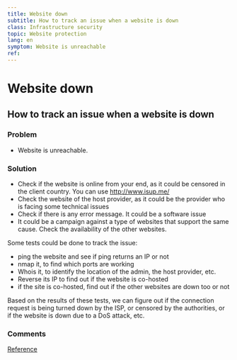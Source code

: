 ```yaml
---
title: Website down
subtitle: How to track an issue when a website is down
class: Infrastructure security 
topic: Website protection 
lang: en
symptom: Website is unreachable
ref: 
---
```


# Website down
## How to track an issue when a website is down

### Problem

- Website is unreachable.


### Solution

- Check if the website is online from your end, as it could be censored
in the client country. You can use http://www.isup.me/
- Check the website of the host provider, as it could be the provider who is 
  facing some technical issues
- Check if there is any error message. It could be a software issue
- It could be a campaign against a type of websites that support the same cause.
  Check the availability of the other websites.
 
Some tests could be done to track the issue:
* ping the website and see if ping returns an IP or not
* nmap it, to find which ports are working
* Whois it, to identify the location of the admin, the host provider, etc.
* Reverse its IP to find out if the website is co-hosted
* if the site is co-hosted, find out if the other websites are down too or not

Based on the results of these tests, we can figure out if the connection
request is being turned down by the ISP, or censored by the authorities, or if
the website is down due to a DoS attack, etc.

### Comments

[Reference](https://github.com/OpenInternet/MyWebsiteIsDown/blob/dev/MyWebsiteIsDown.md)

